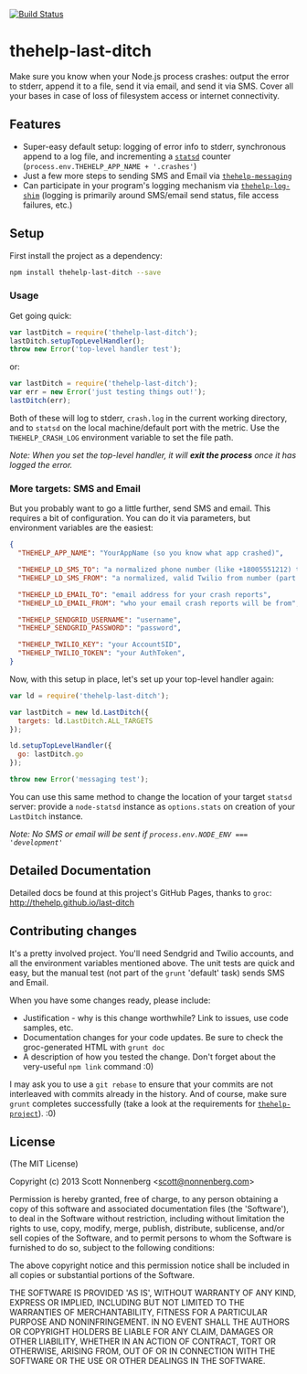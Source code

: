 [![Build Status](https://travis-ci.org/thehelp/last-ditch.svg?branch=master)](https://travis-ci.org/thehelp/last-ditch)

# thehelp-last-ditch

Make sure you know when your Node.js process crashes: output the error to stderr, append it to a file, send it via email, and send it via SMS. Cover all your bases in case of loss of filesystem access or internet connectivity.

## Features

* Super-easy default setup: logging of error info to stderr, synchronous append to a log file, and incrementing a [`statsd`](https://github.com/etsy/statsd) counter (`process.env.THEHELP_APP_NAME + '.crashes'`)
* Just a few more steps to sending SMS and Email via [`thehelp-messaging`](https://github.com/thehelp/messaging)
* Can participate in your program's logging mechanism via [`thehelp-log-shim`](https://github.com/thehelp/log-shim) (logging is primarily around SMS/email send status, file access failures, etc.)

## Setup

First install the project as a dependency:

```bash
npm install thehelp-last-ditch --save
```

### Usage

Get going quick:

```javascript
var lastDitch = require('thehelp-last-ditch');
lastDitch.setupTopLevelHandler();
throw new Error('top-level handler test');
```

or:

```javascript
var lastDitch = require('thehelp-last-ditch');
var err = new Error('just testing things out!');
lastDitch(err);
```

Both of these will log to stderr, `crash.log` in the current working directory, and to `statsd` on the local machine/default port with the metric. Use the `THEHELP_CRASH_LOG` environment variable to set the file path.

_Note: When you set the top-level handler, it will **exit the process** once it has logged the error._

### More targets: SMS and Email

But you probably want to go a little further, send SMS and email. This requires a bit of configuration. You can do it via parameters, but environment variables are the easiest:


```json
{
  "THEHELP_APP_NAME": "YourAppName (so you know what app crashed)",

  "THEHELP_LD_SMS_TO": "a normalized phone number (like +18005551212) to receive SMS reports",
  "THEHELP_LD_SMS_FROM": "a normalized, valid Twilio from number (part of your Twilio account)",

  "THEHELP_LD_EMAIL_TO": "email address for your crash reports",
  "THEHELP_LD_EMAIL_FROM": "who your email crash reports will be from",

  "THEHELP_SENDGRID_USERNAME": "username",
  "THEHELP_SENDGRID_PASSWORD": "password",

  "THEHELP_TWILIO_KEY": "your AccountSID",
  "THEHELP_TWILIO_TOKEN": "your AuthToken",
}
```

Now, with this setup in place, let's set up your top-level handler again:

```javascript
var ld = require('thehelp-last-ditch');

var lastDitch = new ld.LastDitch({
  targets: ld.LastDitch.ALL_TARGETS
});

ld.setupTopLevelHandler({
  go: lastDitch.go
});

throw new Error('messaging test');
```

You can use this same method to change the location of your target `statsd` server: provide a `node-statsd` instance as `options.stats` on creation of your `LastDitch` instance.

_Note: No SMS or email will be sent if `process.env.NODE_ENV === 'development'`_

## Detailed Documentation

Detailed docs be found at this project's GitHub Pages, thanks to `groc`: <http://thehelp.github.io/last-ditch>


## Contributing changes

It's a pretty involved project. You'll need Sendgrid and Twilio accounts, and all the environment variables mentioned above. The unit tests are quick and easy, but the manual test (not part of the `grunt` 'default' task) sends SMS and Email.

When you have some changes ready, please include:

* Justification - why is this change worthwhile? Link to issues, use code samples, etc.
* Documentation changes for your code updates. Be sure to check the groc-generated HTML with `grunt doc`
* A description of how you tested the change. Don't forget about the very-useful `npm link` command :0)

I may ask you to use a `git rebase` to ensure that your commits are not interleaved with commits already in the history. And of course, make sure `grunt` completes successfully (take a look at the requirements for [`thehelp-project`](https://github.com/thehelp/project)). :0)


## License

(The MIT License)

Copyright (c) 2013 Scott Nonnenberg &lt;scott@nonnenberg.com&gt;

Permission is hereby granted, free of charge, to any person obtaining
a copy of this software and associated documentation files (the
'Software'), to deal in the Software without restriction, including
without limitation the rights to use, copy, modify, merge, publish,
distribute, sublicense, and/or sell copies of the Software, and to
permit persons to whom the Software is furnished to do so, subject to
the following conditions:

The above copyright notice and this permission notice shall be
included in all copies or substantial portions of the Software.

THE SOFTWARE IS PROVIDED 'AS IS', WITHOUT WARRANTY OF ANY KIND,
EXPRESS OR IMPLIED, INCLUDING BUT NOT LIMITED TO THE WARRANTIES OF
MERCHANTABILITY, FITNESS FOR A PARTICULAR PURPOSE AND NONINFRINGEMENT.
IN NO EVENT SHALL THE AUTHORS OR COPYRIGHT HOLDERS BE LIABLE FOR ANY
CLAIM, DAMAGES OR OTHER LIABILITY, WHETHER IN AN ACTION OF CONTRACT,
TORT OR OTHERWISE, ARISING FROM, OUT OF OR IN CONNECTION WITH THE
SOFTWARE OR THE USE OR OTHER DEALINGS IN THE SOFTWARE.

